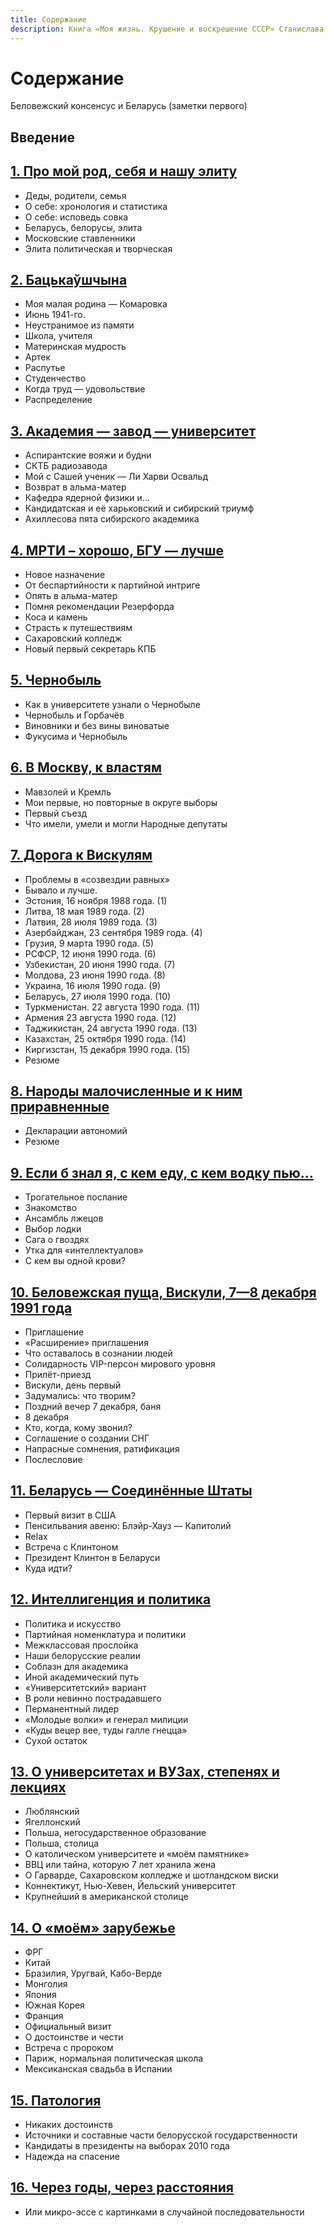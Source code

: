 ```yaml
---
title: Содержание
description: Книга «Моя жизнь. Крушение и воскрешение СССР» Станислава Шушкевича. Содержание.
---
```


# Содержание

Беловежский консенсус и Беларусь (заметки первого)

## Введение

## [1. Про мой род, себя и нашу элиту](./01.md)

- Деды, родители, семья
- О себе: хронология и статистика
- О себе: исповедь совка
- Беларусь, белорусы, элита
- Московские ставленники
- Элита политическая и творческая


## [2. Бацькаўшчына](./02.md)

- Моя малая родина — Комаровка
- Июнь 1941-го.
- Неустранимое из памяти 
- Школа, учителя
- Материнская мудрость 
- Артек 
- Распутье 
- Студенчество
- Когда труд — удовольствие
- Распределение


## [3. Академия — завод — университет](./03.md)

- Аспирантские вояжи и будни
- СКТБ радиозавода
- Мой с Сашей ученик — Ли Харви Освальд
- Возврат в альма-матер 
- Кафедра ядерной физики и…
- Кандидатская и её харьковский и сибирский триумф
- Ахиллесова пята сибирского академика


## [4. МРТИ – хорошо, БГУ — лучше](./04.md)
    
- Новое назначение
- От беспартийности к партийной интриге
- Опять в альма-матер
- Помня рекомендации Резерфорда
- Коса и камень
- Страсть к путешествиям
- Сахаровский колледж
- Новый первый секретарь КПБ


## [5. Чернобыль](./05.md)

- Как в университете узнали о Чернобыле
- Чернобыль и Горбачёв
- Виновники и без вины виноватые
- Фукусима и Чернобыль


## [6. В Москву, к властям](./06.md)

- Мавзолей и Кремль 
- Мои первые, но повторные в округе выборы 
- Первый съезд 
- Что имели, умели и могли Народные депутаты


## [7. Дорога к Вискулям](./07.md)
    
- Проблемы в «созвездии равных» 
- Бывало и лучше.
- Эстония, 16 ноября 1988 года. (1) 
- Литва, 18 мая 1989 года. (2) 
- Латвия, 28 июля 1989 года. (3) 
- Азербайджан, 23 сентября 1989 года. (4) 
- Грузия, 9 марта 1990 года. (5) 
- РСФСР, 12 июня 1990 года. (6)
- Узбекистан, 20 июня 1990 года. (7)
- Молдова, 23 июня 1990 года. (8)
- Украина, 16 июля 1990 года. (9)
- Беларусь, 27 июля 1990 года. (10)
- Туркменистан. 22 августа 1990 года. (11)
- Армения 23 августа 1990 года. (12)
- Таджикистан, 24 августа 1990 года. (13) 
- Казахстан, 25 октября 1990 года. (14) 
- Киргизстан, 15 декабря 1990 года. (15) 
- Резюме


## [8. Народы малочисленные и к ним приравненные](./08.md)

- Декларации автономий
- Резюме


## [9. Если б знал я, с кем еду, с кем водку пью…](./09.md)

- Трогательное послание 
- Знакомство 
- Ансамбль лжецов 
- Выбор лодки
- Сага о гвоздях 
- Утка для «интеллектуалов»
- С кем вы одной крови?


## [10. Беловежская пуща, Вискули, 7—8 декабря 1991 года](./10.md)

- Приглашение
- «Расширение» приглашения
- Что оставалось в сознании людей 
- Солидарность VIP-персон мирового уровня
- Прилёт-приезд
- Вискули, день первый
- Задумались: что творим?
- Поздний вечер 7 декабря, баня
- 8 декабря
- Кто, когда, кому звонил?
- Соглашение о создании СНГ
- Напрасные сомнения, ратификация 
- Послесловие


## [11. Беларусь — Соединённые Штаты](./11.md)

- Первый визит в США 
- Пенсильвания авеню: Блэйр-Хауз — Капитолий 
- Relax 
- Встреча с Клинтоном 
- Президент Клинтон в Беларуси 
- Куда идти?


## [12. Интеллигенция и политика](./12.md)

- Политика и искусство 
- Партийная номенклатура и политики
- Межклассовая прослойка 
- Наши белорусские реалии
- Соблазн для академика 
- Иной академический путь 
- «Университетский» вариант 
- В роли невинно пострадавшего
- Перманентный лидер 
- «Молодые волки» и генерал милиции 
- «Куды вецер вее, туды галле гнецца» 
- Сухой остаток


## [13. О университетах и ВУЗах, степенях и лекциях](./13.md)

- Люблянский
- Ягеллонский 
- Польша, негосударственное образование 
- Польша, столица 
- О католическом университете и «моём памятнике» 
- ВВЦ или тайна, которую 7 лет хранила жена
- О Гарварде, Сахаровском колледже и шотландском виски 
- Коннектикут, Нью-Хевен, Йельский университет 
- Крупнейший в американской столице


## [14. О «моём» зарубежье](./14.md)

- ФРГ
- Китай 
- Бразилия, Уругвай, Кабо-Верде
- Монголия
- Япония 
- Южная Корея 
- Франция 
- Официальный визит
- О достоинстве и чести 
- Встреча с пророком 
- Париж, нормальная политическая школа 
- Мексиканская свадьба в Испании


## [15. Патология](./15.md)

- Никаких достоинств
- Источники и составные части белорусской государственности 
- Кандидаты в президенты на выборах 2010 года 
- Надежда на спасение


## [16. Через годы, через расстояния](./16.md)

- Или микро-эссе с картинками в случайной последовательности
